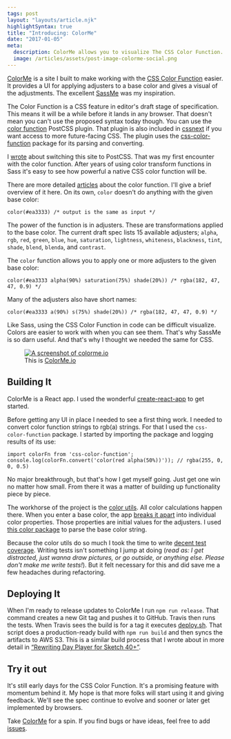 ```yaml
---
tags: post
layout: "layouts/article.njk"
highlightSyntax: true
title: "Introducing: ColorMe"
date: "2017-01-05"
meta:
  description: ColorMe allows you to visualize The CSS Color Function.
  image: /articles/assets/post-image-colorme-social.png
---
```


<p class="entry-intro">
  <a href="https://colorme.io">ColorMe</a> is a site I built to make working with the <a href="https://drafts.csswg.org/css-color/#modifying-colors">CSS Color Function</a> easier. It provides a UI for applying adjusters to a base color and gives a visual of the adjustments. The excellent <a href="http://jim-nielsen.com/sassme/" target="_blank">SassMe</a> was my inspiration.
</p>

<p>
  The Color Function is a CSS feature in editor's draft stage of specification. This means it will be a while before it lands in any browser. That doesn't mean you can't use the proposed syntax today though. You can use the <a href="https://github.com/postcss/postcss-color-function">color function</a> PostCSS plugin. That plugin is also included in <a href="http://cssnext.io/features/#color-function">cssnext</a> if you want access to more future-facing CSS. The plugin uses the <a href="https://github.com/ianstormtaylor/css-color-function">css-color-function</a> package for its parsing and converting.
</p>
<p>
  I <a href="https://tylergaw.com/articles/sass-to-postcss">wrote</a> about switching this site to PostCSS. That was my first encounter with the color function. After years of using color transform functions in Sass it's easy to see how powerful a native CSS color function will be.
</p>
<p>
  There are more detailed <a href="https://topaxi.codes/modifying-css-colors-with-the-color-function/"> articles</a> about the color function. I'll give a brief overview of it here. On its own, <code>color</code> doesn't do anything with the given base color:
</p>
<pre><code class="language-css">color(#ea3333) /* output is the same as input */</code></pre>
<p>
  The power of the function is in adjusters. These are transformations applied to the base color. The current draft spec lists 15 available adjusters; <code>alpha</code>, <code>rgb</code>, <code>red</code>, <code>green</code>, <code>blue</code>, <code>hue</code>, <code>saturation</code>, <code>lightness</code>, <code>whiteness</code>, <code>blackness</code>, <code>tint</code>, <code>shade</code>, <code>blend</code>, <code>blenda</code>, and <code>contrast</code>.
</p>
<p>
  The <code>color</code> function allows you to apply one or more adjusters to the given base color:
</p>
<pre><code class="language-css">color(#ea3333 alpha(90%) saturation(75%) shade(20%)) /* rgba(182, 47, 47, 0.9) */</code></pre>
<p>
  Many of the adjusters also have short names:
</p>
<pre><code class="language-css">color(#ea3333 a(90%) s(75%) shade(20%)) /* rgba(182, 47, 47, 0.9) */</code></pre>
<p>
  Like Sass, using the CSS Color Function in code can be difficult visualize. Colors are easier to work with when you can see them. That's why SassMe is so darn useful. And that's why I thought we needed the same for CSS.
</p>
<figure>
  <a href="https://colorme.io">
    <img src="https://tylergaw.com/articles/assets/post-image-colorme-screenshot-1.png" alt="A screenshot of colorme.io" />
  </a>
  <figcaption>
   This is <a href="https://colorme.io">ColorMe.io</a>
  </figcation>
</figure>

<h2>Building It</h2>
<p>
  ColorMe is a React app. I used the wonderful <a href="https://github.com/facebookincubator/create-react-app">create-react-app</a> to get started.
</p>
<p>
  Before getting any UI in place I needed to see a first thing work. I needed to convert color function strings to rgb(a) strings. For that I used the <code>css-color-function</code> package. I started by importing the package and logging results of its use:
</p>
<pre><code class="language-js">import colorFn from 'css-color-function';
console.log(colorFn.convert('color(red alpha(50%))')); // rgba(255, 0, 0, 0.5)</code></pre>
<p>
  No major breakthrough, but that's how I get myself going. Just get one win no matter how small. From there it was a matter of building up functionality piece by piece.
</p>
<p>
  The workhorse of the project is the <a href="https://github.com/tylergaw/colorme/blob/2017-01-05T17.19.10/src/utils/color.js">color utils</a>. All color calculations happen there. When you enter a base color, the app <a href="https://github.com/tylergaw/colorme/blob/2017-01-05T17.19.10/src/utils/color.js#L10">breaks it apart</a> into individual color properties. Those properties are initial values for the adjusters. I used <a href="https://github.com/Qix-/color">this color package</a> to parse the base color string.
</p>
<p>
  Because the color utils do so much I took the time to write <a href="https://github.com/tylergaw/colorme/blob/develop/src/utils/__tests__/color.test.js">decent test coverage</a>. Writing tests isn't something I jump at doing (<i>read as: I get distracted, just wanna draw pictures, or go outside, or anything else. Please don't make me write tests!</i>). But it felt necessary for this and did save me a few headaches during refactoring.
</p>

<h2>Deploying It</h2>
<p>
  When I'm ready to release updates to ColorMe I run <code>npm run release</code>. That command creates a new Git tag and pushes it to GitHub. Travis then runs the tests. When Travis sees the build is for a tag it executes <a href="https://github.com/tylergaw/colorme/blob/2017-01-03T23.50.13/scripts/deploy.sh">deploy.sh</a>. That script does a production-ready build with <code>npm run build</code> and then syncs the artifacts to AWS S3. This is a similar build process that I wrote about in more detail in <a href="https://tylergaw.com/articles/rewriting-day-player-for-sketch-40">“Rewriting Day Player for Sketch 40+”</a>.
</p>

<h2>Try it out</h2>
<p>
  It's still early days for the CSS Color Function. It's a promising feature with momentum behind it. My hope is that more folks will start using it and giving feedback. We'll see the spec continue to evolve and sooner or later get implemented by browsers.
</p>
<p>
  Take <a href="https://colorme.io">ColorMe</a> for a spin. If you find bugs or have ideas, feel free to add <a href="https://github.com/tylergaw/colorme/issues">issues</a>.
</p>
